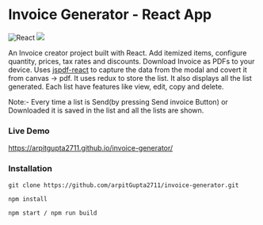 # Invoice Generator - React App
![React](https://img.shields.io/badge/react-%2320232a.svg?style=for-the-badge&logo=react&logoColor=%2361DAFB) ![](https://img.shields.io/badge/bootstrap-%23563D7C.svg?style=for-the-badge&logo=bootstrap&logoColor=white)

An Invoice creator project built with React. Add itemized items, configure quantity, prices, tax rates and discounts. Download Invoice as PDFs to your device. Uses [jspdf-react](https://www.npmjs.com/package/jspdf-react) to capture the data from the modal and covert it from canvas -> pdf.
It uses redux to store the list.
It also displays all the list generated.
Each list have features like view, edit, copy and delete.

Note:- Every time a list is Send(by pressing Send invoice Button) or Downloaded it is saved in the list and all the lists are shown.

### Live Demo
https://arpitgupta2711.github.io/invoice-generator/


### Installation

```
git clone https://github.com/arpitGupta2711/invoice-generator.git

npm install

npm start / npm run build
```


